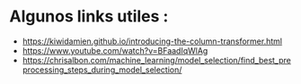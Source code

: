 # Algunos links utiles :

- https://kiwidamien.github.io/introducing-the-column-transformer.html
- https://www.youtube.com/watch?v=BFaadIqWlAg
- https://chrisalbon.com/machine_learning/model_selection/find_best_preprocessing_steps_during_model_selection/

